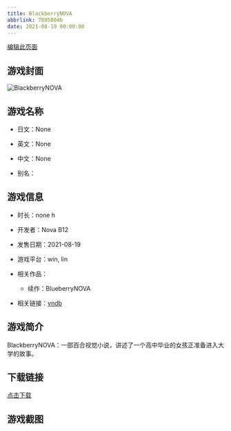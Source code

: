 ```yaml
---
title: BlackberryNOVA
abbrlink: 7895804b
date: 2021-08-19 00:00:00
---
```

[编辑此页面](https://github.com/ACG-3/ADV3-source/blob/main/source/_posts/BlackberryNOVA.md)

## 游戏封面

![BlackberryNOVA](https://pan.timero.xyz/d/onedrive/img_lib_001/BlackberryNOVA_cover.avif)


## 游戏名称

- 日文：None
- 英文：None
- 中文：None

- 别名：


## 游戏信息

- 时长：none h
- 开发者：Nova B12
- 发售日期：2021-08-19
- 游戏平台：win, lin
- 相关作品：
   - 续作：BlueberryNOVA

- 相关链接：[vndb](https://vndb.org/v28105)


## 游戏简介

BlackberryNOVA：一部百合视觉小说，讲述了一个高中毕业的女孩正准备进入大学的故事。




## 下载链接

[点击下载](https://pan.timero.xyz/onedrive/adv_lib_001/BlackberryNOVA)


## 游戏截图


